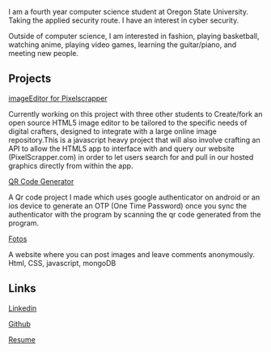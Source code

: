 I am a fourth year computer science student at Oregon State University. Taking the applied security route. I have an interest in cyber security.

Outside of computer science, I am interested in fashion, playing basketball, watching anime, playing video games, learning the guitar/piano, and meeting new people.

## Projects

[imageEditor for Pixelscrapper](https://github.com/JordanMagnuson/miniPaint) 

Currently working on this project with three other students to Create/fork an open source HTML5 image editor to be tailored to the specific needs of digital crafters, designed to integrate with a large online image repository.This is a javascript heavy project that will also involve crafting an API to allow the HTML5 app to interface with and query our website (PixelScrapper.com) in order to let users search for and pull in our hosted graphics directly from within the app.

[QR Code Generator](https://github.com/sdnguyen98/Qr-Code-Generator)

A Qr code project I made which uses google authenticator on android or an ios device to generate an OTP (One Time Password) once you sync the authenticator with the program by scanning the qr code generated from the program.

[Fotos](https://github.com/OSU-CS290-F18/final-project-cool-team)

A website where you can post images and leave comments anonymously. Html, CSS, javascript, mongoDB

## Links
[Linkedin](https://www.linkedin.com/in/steven-nguyen-70b683140/)

[Github](https://github.com/sdnguyen98)

[Resume](https://drive.google.com/file/d/18KXTczA6o4IEEKTPpGuCe8RzKNSwl7i1/view?usp=sharing)
